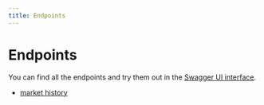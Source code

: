 ```yaml
---
title: Endpoints
---
```

# Endpoints

You can find all the endpoints and try them out in the [Swagger UI interface](https://esi.evetech.net/ui/).

- [market history](./endpoints/market-history.md)
